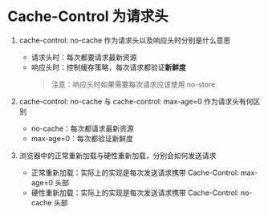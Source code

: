 # Cache-Control 为请求头

1. cache-control: no-cache 作为请求头以及响应头时分别是什么意思

   - 请求头时：每次都要请求最新资源
   - 响应头时：控制缓存策略，每次请求都验证**新鲜度**
     > 注意：响应头时如果需要每次请求应该使用 no-store

2. cache-control: no-cache 与 cache-control: max-age=0 作为请求头有何区别

   - no-cache：每次都请求最新资源
   - max-age=0：每次都验证新鲜度

3. 浏览器中的正常重新加载与硬性重新加载，分别会如何发送请求

   - 正常重新加载：实际上的实现是每次发送请求携带 Cache-Control: max-age=0 头部
   - 硬性重新加载：实际上的实现是每次发送请求携带 Cache-Control: no-cache 头部

